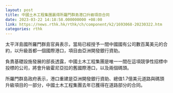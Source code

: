 ```yaml
---
layout: post
title: 中國土木工程集團贏得所羅門群島港口升級項目合同
date: 2023-03-22 14:18:58.000000000 +08:00
link: https://news.rthk.hk/rthk/ch/component/k2/1693068-20230322.htm
categories: rthk
---
```


太平洋島國所羅門群島官員表示，當局已經授予一間中國國有公司數百萬美元的合約，以升級首都一個國際港口，項目由亞洲開發銀行資助。

負責基礎設施發展的部長透露，中國土木工程集團是唯一一間在這項競爭性招標中投標的公司，將會升級霍尼亞拉的舊國際港口，以及兩個碼頭。

所羅門群島政府表示，港口重建是亞洲開發銀行資助、總值1.7億美元道路與碼頭升級項目的一部分，中國土木工程集團去年已獲得在道路部分的合同。
